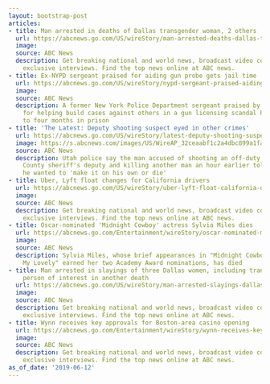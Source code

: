 ```yaml
---
layout: bootstrap-post
articles:
- title: Man arrested in deaths of Dallas transgender woman, 2 others
  url: https://abcnews.go.com/US/wireStory/man-arrested-deaths-dallas-transgender-woman-63675010
  image: 
  source: ABC News
  description: Get breaking national and world news, broadcast video coverage, and
    exclusive interviews. Find the top news online at ABC news.
- title: Ex-NYPD sergeant praised for aiding gun probe gets jail time
  url: https://abcnews.go.com/US/wireStory/nypd-sergeant-praised-aiding-gun-probe-jail-time-63674952
  image: 
  source: ABC News
  description: A former New York Police Department sergeant praised by prosecutors
    for helping build cases against others in a gun licensing scandal has been sentenced
    to four months in prison
- title: 'The Latest: Deputy shooting suspect eyed in other crimes'
  url: https://abcnews.go.com/US/wireStory/latest-deputy-shooting-suspect-eyed-crimes-63674949
  image: https://s.abcnews.com/images/US/WireAP_32ceaabf1c2a4dbc899a1fa939c14872_16x9_992.jpg
  source: ABC News
  description: Utah police say the man accused of shooting an off-duty Los Angeles
    County sheriff's deputy and killing another man an hour earlier told his family
    he wanted to 'make it on his own or die'
- title: Uber, Lyft float changes for California drivers
  url: https://abcnews.go.com/US/wireStory/uber-lyft-float-california-drivers-63674803
  image: 
  source: ABC News
  description: Get breaking national and world news, broadcast video coverage, and
    exclusive interviews. Find the top news online at ABC news.
- title: Oscar-nominated 'Midnight Cowboy' actress Sylvia Miles dies
  url: https://abcnews.go.com/Entertainment/wireStory/oscar-nominated-midnight-cowboy-actress-sylvia-miles-dies-63674635
  image: 
  source: ABC News
  description: Sylvia Miles, whose brief appearances in "Midnight Cowboy" and "Farewell,
    My Lovely" earned her two Academy Award nominations, has died
- title: Man arrested in slayings of three Dallas women, including transgender woman;
    person of interest in another death
  url: https://abcnews.go.com/US/wireStory/man-arrested-slayings-dallas-women-including-transgender-woman-63674535
  image: 
  source: ABC News
  description: Get breaking national and world news, broadcast video coverage, and
    exclusive interviews. Find the top news online at ABC news.
- title: Wynn receives key approvals for Boston-area casino opening
  url: https://abcnews.go.com/Entertainment/wireStory/wynn-receives-key-approvals-boston-area-casino-opening-63674534
  image: 
  source: ABC News
  description: Get breaking national and world news, broadcast video coverage, and
    exclusive interviews. Find the top news online at ABC news.
as_of_date: '2019-06-12'
---
```


